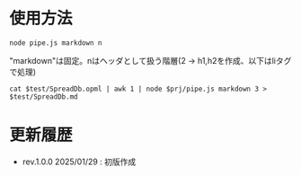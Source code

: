 # 使用方法

`node pipe.js markdown n`

"markdown"は固定。nはヘッダとして扱う階層(2 -> h1,h2を作成、以下はliタグで処理)

```
cat $test/SpreadDb.opml | awk 1 | node $prj/pipe.js markdown 3 > $test/SpreadDb.md
```

# 更新履歴

- rev.1.0.0 2025/01/29 : 初版作成